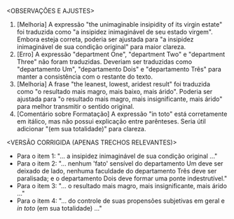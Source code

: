 <OBSERVAÇÕES E AJUSTES>
1. [Melhoria] A expressão "the unimaginable insipidity of its virgin estate" foi traduzida como "a insipidez inimaginável de seu estado virgem". Embora esteja correta, poderia ser ajustada para "a insipidez inimaginável de sua condição original" para maior clareza.
2. [Erro] A expressão "department One", "department Two" e "department Three" não foram traduzidas. Deveriam ser traduzidas como "departamento Um", "departamento Dois" e "departamento Três" para manter a consistência com o restante do texto.
3. [Melhoria] A frase "the leanest, lowest, aridest result" foi traduzida como "o resultado mais magro, mais baixo, mais árido". Poderia ser ajustada para "o resultado mais magro, mais insignificante, mais árido" para melhor transmitir o sentido original.
4. [Comentário sobre Formatação] A expressão "in toto" está corretamente em itálico, mas não possui explicação entre parênteses. Seria útil adicionar "(em sua totalidade)" para clareza.

<VERSÃO CORRIGIDA (APENAS TRECHOS RELEVANTES)>
- Para o item 1: "... a insipidez inimaginável de sua condição original ..."
- Para o item 2: "... nenhum 'fato' sensível do departamento Um deve ser deixado de lado, nenhuma faculdade do departamento Três deve ser paralisada; e o departamento Dois deve formar uma ponte indestrutível."
- Para o item 3: "... o resultado mais magro, mais insignificante, mais árido ..."
- Para o item 4: "... do controle de suas propensões subjetivas em geral e _in toto_ (em sua totalidade) ..."